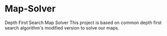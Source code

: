 # Map-Solver
Depth First Search Map Solver
This project is based on common depth first search algorithm's modified version to solve our maps.
